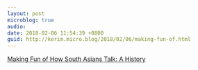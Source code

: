 ```yaml
---
layout: post
microblog: true
audio: 
date: 2018-02-06 11:54:39 +0800
guid: http://kerim.micro.blog/2018/02/06/making-fun-of.html
---
```

[Making Fun of How South Asians Talk: A History](https://www.theatlantic.com/entertainment/archive/2018/02/trump-modi-india-south-asia-accent-apu/551696/)

